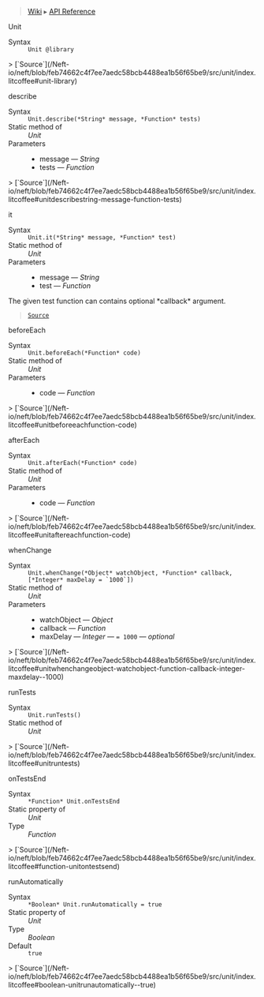 > [Wiki](Home) ▸ [API Reference](API-Reference)

Unit
<dl><dt>Syntax</dt><dd><code>Unit @library</code></dd></dl>
> [`Source`](/Neft-io/neft/blob/feb74662c4f7ee7aedc58bcb4488ea1b56f65be9/src/unit/index.litcoffee#unit-library)

describe
<dl><dt>Syntax</dt><dd><code>Unit.describe(&#x2A;String&#x2A; message, &#x2A;Function&#x2A; tests)</code></dd><dt>Static method of</dt><dd><i>Unit</i></dd><dt>Parameters</dt><dd><ul><li>message — <i>String</i></li><li>tests — <i>Function</i></li></ul></dd></dl>
> [`Source`](/Neft-io/neft/blob/feb74662c4f7ee7aedc58bcb4488ea1b56f65be9/src/unit/index.litcoffee#unitdescribestring-message-function-tests)

it
<dl><dt>Syntax</dt><dd><code>Unit.it(&#x2A;String&#x2A; message, &#x2A;Function&#x2A; test)</code></dd><dt>Static method of</dt><dd><i>Unit</i></dd><dt>Parameters</dt><dd><ul><li>message — <i>String</i></li><li>test — <i>Function</i></li></ul></dd></dl>
The given test function can contains optional *callback* argument.

> [`Source`](/Neft-io/neft/blob/feb74662c4f7ee7aedc58bcb4488ea1b56f65be9/src/unit/index.litcoffee#unititstring-message-function-test)

beforeEach
<dl><dt>Syntax</dt><dd><code>Unit.beforeEach(&#x2A;Function&#x2A; code)</code></dd><dt>Static method of</dt><dd><i>Unit</i></dd><dt>Parameters</dt><dd><ul><li>code — <i>Function</i></li></ul></dd></dl>
> [`Source`](/Neft-io/neft/blob/feb74662c4f7ee7aedc58bcb4488ea1b56f65be9/src/unit/index.litcoffee#unitbeforeeachfunction-code)

afterEach
<dl><dt>Syntax</dt><dd><code>Unit.afterEach(&#x2A;Function&#x2A; code)</code></dd><dt>Static method of</dt><dd><i>Unit</i></dd><dt>Parameters</dt><dd><ul><li>code — <i>Function</i></li></ul></dd></dl>
> [`Source`](/Neft-io/neft/blob/feb74662c4f7ee7aedc58bcb4488ea1b56f65be9/src/unit/index.litcoffee#unitaftereachfunction-code)

whenChange
<dl><dt>Syntax</dt><dd><code>Unit.whenChange(&#x2A;Object&#x2A; watchObject, &#x2A;Function&#x2A; callback, [&#x2A;Integer&#x2A; maxDelay = `1000`])</code></dd><dt>Static method of</dt><dd><i>Unit</i></dd><dt>Parameters</dt><dd><ul><li>watchObject — <i>Object</i></li><li>callback — <i>Function</i></li><li>maxDelay — <i>Integer</i> — <code>= 1000</code> — <i>optional</i></li></ul></dd></dl>
> [`Source`](/Neft-io/neft/blob/feb74662c4f7ee7aedc58bcb4488ea1b56f65be9/src/unit/index.litcoffee#unitwhenchangeobject-watchobject-function-callback-integer-maxdelay--1000)

runTests
<dl><dt>Syntax</dt><dd><code>Unit.runTests()</code></dd><dt>Static method of</dt><dd><i>Unit</i></dd></dl>
> [`Source`](/Neft-io/neft/blob/feb74662c4f7ee7aedc58bcb4488ea1b56f65be9/src/unit/index.litcoffee#unitruntests)

onTestsEnd
<dl><dt>Syntax</dt><dd><code>&#x2A;Function&#x2A; Unit.onTestsEnd</code></dd><dt>Static property of</dt><dd><i>Unit</i></dd><dt>Type</dt><dd><i>Function</i></dd></dl>
> [`Source`](/Neft-io/neft/blob/feb74662c4f7ee7aedc58bcb4488ea1b56f65be9/src/unit/index.litcoffee#function-unitontestsend)

runAutomatically
<dl><dt>Syntax</dt><dd><code>&#x2A;Boolean&#x2A; Unit.runAutomatically = true</code></dd><dt>Static property of</dt><dd><i>Unit</i></dd><dt>Type</dt><dd><i>Boolean</i></dd><dt>Default</dt><dd><code>true</code></dd></dl>
> [`Source`](/Neft-io/neft/blob/feb74662c4f7ee7aedc58bcb4488ea1b56f65be9/src/unit/index.litcoffee#boolean-unitrunautomatically--true)

